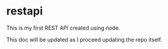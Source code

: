 # restapi

This is my first REST API created using node. 

This doc will be updated as I proceed updating the repo itself.


